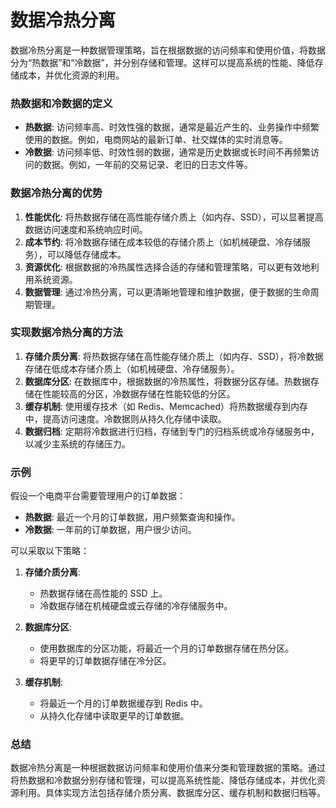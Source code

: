 # 数据冷热分离

数据冷热分离是一种数据管理策略，旨在根据数据的访问频率和使用价值，将数据分为“热数据”和“冷数据”，并分别存储和管理。这样可以提高系统的性能、降低存储成本，并优化资源的利用。

### 热数据和冷数据的定义

- **热数据**: 访问频率高、时效性强的数据，通常是最近产生的、业务操作中频繁使用的数据。例如，电商网站的最新订单、社交媒体的实时消息等。
- **冷数据**: 访问频率低、时效性弱的数据，通常是历史数据或长时间不再频繁访问的数据。例如，一年前的交易记录、老旧的日志文件等。

### 数据冷热分离的优势

1. **性能优化**: 将热数据存储在高性能存储介质上（如内存、SSD），可以显著提高数据访问速度和系统响应时间。
2. **成本节约**: 将冷数据存储在成本较低的存储介质上（如机械硬盘、冷存储服务），可以降低存储成本。
3. **资源优化**: 根据数据的冷热属性选择合适的存储和管理策略，可以更有效地利用系统资源。
4. **数据管理**: 通过冷热分离，可以更清晰地管理和维护数据，便于数据的生命周期管理。

### 实现数据冷热分离的方法

1. **存储介质分离**: 将热数据存储在高性能存储介质上（如内存、SSD），将冷数据存储在低成本存储介质上（如机械硬盘、冷存储服务）。
2. **数据库分区**: 在数据库中，根据数据的冷热属性，将数据分区存储。热数据存储在性能较高的分区，冷数据存储在性能较低的分区。
3. **缓存机制**: 使用缓存技术（如 Redis、Memcached）将热数据缓存到内存中，提高访问速度。冷数据则从持久化存储中读取。
4. **数据归档**: 定期将冷数据进行归档，存储到专门的归档系统或冷存储服务中，以减少主系统的存储压力。

### 示例

假设一个电商平台需要管理用户的订单数据：

- **热数据**: 最近一个月的订单数据，用户频繁查询和操作。
- **冷数据**: 一年前的订单数据，用户很少访问。

可以采取以下策略：

1. **存储介质分离**:

   - 热数据存储在高性能的 SSD 上。
   - 冷数据存储在机械硬盘或云存储的冷存储服务中。

2. **数据库分区**:

   - 使用数据库的分区功能，将最近一个月的订单数据存储在热分区。
   - 将更早的订单数据存储在冷分区。

3. **缓存机制**:
   - 将最近一个月的订单数据缓存到 Redis 中。
   - 从持久化存储中读取更早的订单数据。

### 总结

数据冷热分离是一种根据数据访问频率和使用价值来分类和管理数据的策略。通过将热数据和冷数据分别存储和管理，可以提高系统性能、降低存储成本，并优化资源利用。具体实现方法包括存储介质分离、数据库分区、缓存机制和数据归档等。
